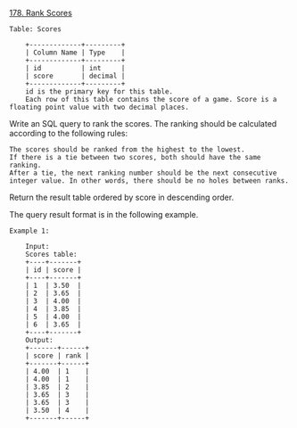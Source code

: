 <a href='https://leetcode.com/problems/rank-scores'>178. Rank Scores</a>


	Table: Scores

		+-------------+---------+
		| Column Name | Type    |
		+-------------+---------+
		| id          | int     |
		| score       | decimal |
		+-------------+---------+
		id is the primary key for this table.
		Each row of this table contains the score of a game. Score is a floating point value with two decimal places.



Write an SQL query to rank the scores. The ranking should be calculated according to the following rules:

    The scores should be ranked from the highest to the lowest.
    If there is a tie between two scores, both should have the same ranking.
    After a tie, the next ranking number should be the next consecutive integer value. In other words, there should be no holes between ranks.

Return the result table ordered by score in descending order.

The query result format is in the following example.

 

	Example 1:

		Input: 
		Scores table:
		+----+-------+
		| id | score |
		+----+-------+
		| 1  | 3.50  |
		| 2  | 3.65  |
		| 3  | 4.00  |
		| 4  | 3.85  |
		| 5  | 4.00  |
		| 6  | 3.65  |
		+----+-------+
		Output: 
		+-------+------+
		| score | rank |
		+-------+------+
		| 4.00  | 1    |
		| 4.00  | 1    |
		| 3.85  | 2    |
		| 3.65  | 3    |
		| 3.65  | 3    |
		| 3.50  | 4    |
		+-------+------+

